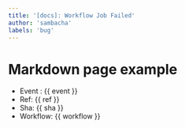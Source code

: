 ```yaml
---
title: '[docs]: Workflow Job Failed'
author: 'sambacha'
labels: 'bug'
---
```

# Markdown page example

- Event : {{ event }}
- Ref: {{ ref }}
- Sha: {{ sha }}
- Workflow: {{ workflow }}